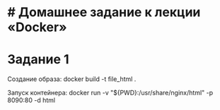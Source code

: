 # #  Домашнее задание к лекции «Docker»

 # Задание 1

Создание образа: docker build -t file_html .


Запуск контейнера: docker run -v "${PWD}:/usr/share/nginx/html" -p 8090:80 -d html
